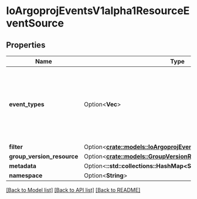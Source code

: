 # IoArgoprojEventsV1alpha1ResourceEventSource

## Properties

Name | Type | Description | Notes
------------ | ------------- | ------------- | -------------
**event_types** | Option<**Vec<String>**> | EventTypes is the list of event type to watch. Possible values are - ADD, UPDATE and DELETE. | [optional]
**filter** | Option<[**crate::models::IoArgoprojEventsV1alpha1ResourceFilter**](io.argoproj.events.v1alpha1.ResourceFilter.md)> |  | [optional]
**group_version_resource** | Option<[**crate::models::GroupVersionResource**](GroupVersionResource.md)> |  | [optional]
**metadata** | Option<**::std::collections::HashMap<String, String>**> |  | [optional]
**namespace** | Option<**String**> |  | [optional]

[[Back to Model list]](../README.md#documentation-for-models) [[Back to API list]](../README.md#documentation-for-api-endpoints) [[Back to README]](../README.md)


